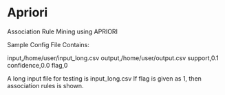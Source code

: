 # Apriori
Association Rule Mining using APRIORI

Sample Config File Contains:

  input,/home/user/input_long.csv 
  output,/home/user/output.csv
  support,0.1
  confidence,0.0
  flag,0


A long input file for testing is input_long.csv
If flag is given as 1, then association rules is shown.
